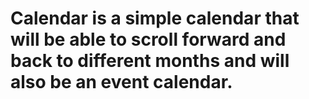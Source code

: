 # Calendar is a simple calendar that will be able to scroll forward and back to different months and will also be an event calendar.
